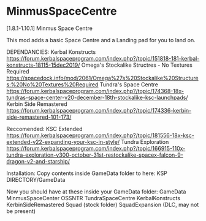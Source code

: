 # MinmusSpaceCentre

[1.8.1-1.10.1] Minmus Space Centre

This mod adds a basic Space Centre and a Landing pad for you to land on.

DEPENDANCIES:
  Kerbal Konstructs https://forum.kerbalspaceprogram.com/index.php?/topic/151818-181-kerbal-konstructs-18115-15dec2019/
  Omega's Stockalike Structres - No Textures Required  https://spacedock.info/mod/2061/Omega%27s%20Stockalike%20Structures:%20No%20Textures%20Required
  Tundra's Space Centre https://forum.kerbalspaceprogram.com/index.php?/topic/174368-18x-tundras-space-center-v20-december-18th-stockalike-ksc-launchpads/
  Kerbin Side Remastered  https://forum.kerbalspaceprogram.com/index.php?/topic/174336-kerbin-side-remastered-101-173/

Reccomended:
  KSC Extended https://forum.kerbalspaceprogram.com/index.php?/topic/181556-18x-ksc-extended-v22-expanding-your-ksc-in-style/
  Tundra Exploration https://forum.kerbalspaceprogram.com/index.php?/topic/166915-110x-tundra-exploration-v300-october-31st-restockalike-spacex-falcon-9-dragon-v2-and-starship/

Installation:
Copy contents inside GameData folder to here:
KSP DIRECTORY/GameData

Now you should have at these inside your GameData folder:
GameData
  MinmusSpaceCenter
  OSSNTR
  TundraSpaceCentre
  KerbalKonstructs
  KerbinSideRemastered
  Squad (stock folder)
  SquadExpansion (DLC, may not be present)

